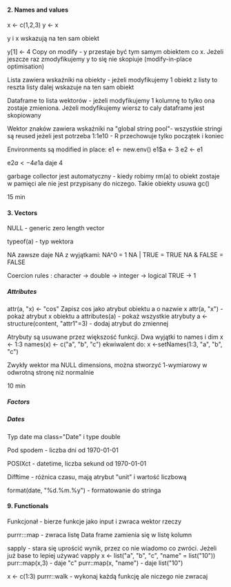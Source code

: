 #### 2. Names and values

x <- c(1,2,3)
y <- x

y i x wskazują na ten sam obiekt

y[1] <- 4
Copy on modify - y przestaje być tym samym obiektem co x. Jeżeli jeszcze raz zmodyfikujemy y to się nie skopiuje (modify-in-place optimisation)

Lista zawiera wskaźniki na obiekty - jeżeli modyfikujemy 1 obiekt z listy to reszta listy dalej wskazuje na ten sam obiekt

Dataframe to lista wektorów - jeżeli modyfikujemy 1 kolumnę to tylko ona zostaje zmieniona. Jeżeli modyfikujemy wiersz to caly dataframe jest skopiowany

Wektor znaków zawiera wskaźniki na "global string pool"- wszystkie stringi są reused jeżeli jest potrzeba
1:1e10 - R przechowuje tylko początek i koniec

Environments są modified in place:
e1 <- new.env()
e1$a <- 3
e2 <- e1

e2$a <- 4
e1$a daje 4

garbage collector jest automatyczny - kiedy robimy rm(a) to obiekt zostaje w pamięci ale nie jest przypisany do niczego. Takie obiekty usuwa gc()


15 min

#### 3. Vectors

NULL - generic zero length vector

typeof(a) - typ wektora

NA zawsze daje NA z wyjątkami:
NA^0 = 1
NA | TRUE = TRUE
NA & FALSE = FALSE

Coercion rules :
character → double → integer → logical
TRUE -> 1

##### Attributes


attr(a, "x) <- "cos" Zapisz cos jako atrybut obiektu a o nazwie x
attr(a, "x") - pokaż atrybut x obiektu a 
attributes(a) - pokaż wszystkie atrybuty 
a <- structure(content, "attr1"=3) - dodaj atrybut do zmiennej

Atrybuty są usuwane przez większość funkcji. Dwa wyjątki to names i dim
x <- 1:3
names(x) <- c("a", "b", "c")
ekwiwalent do:
x <-setNames(1:3, "a", "b", "c")

Zwykły wektor ma NULL dimensions, można stworzyć 1-wymiarowy w odwrotną stronę niż normalnie

10 min

##### Factors

##### Dates 

Typ date ma class="Date" i type double

Pod spodem - liczba dni od 1970-01-01

POSIXct - datetime, liczba sekund od 1970-01-01

Difftime - różnica czasu, mają atrybut "unit" i wartość liczbową

format(date, "%d.%m.%y") - formatowanie do stringa


#### 9. Functionals
Funkcjonał - bierze funkcje jako input i zwraca wektor rzeczy

purrr:::map - zwraca listę
Data frame zamienia się w listę kolumn

sapply - stara się uprościć wynik, przez co nie wiadomo co zwróci. Jeżeli już base to lepiej używać vapply
x <- list("a", "b", "c", "name" = list("10"))
purr::map(x,3) - daje "c"
purr::map(x, "name") - daje list("10")

x <- c(1:3)
purrr::walk - wykonaj każdą funkcję ale niczego nie zwracaj












